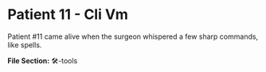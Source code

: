 # Patient 11 - Cli Vm
Patient #11 came alive when the surgeon whispered a few sharp commands, like spells.

**File Section:** 🛠️-tools
